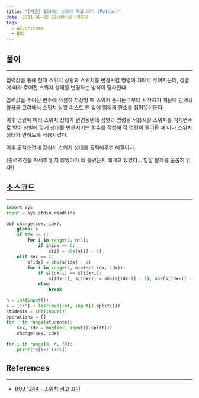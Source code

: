 ```yaml
---
title: "[백준] 1244번 스위치 켜고 끄기 (Python)"
date: 2021-09-22 22:00:00 +0900
tags:
  - Algorithms
  - BOJ
---
```


## 풀이

---

입력값을 통해 현재 스위치 상황과 스위치를 변경시킬 명령이 차례로 주어지는데, 성별에 따라 주어진 스위치 상태를 변경하는 방식이 달라진다.



입력값을 주어진 변수에 적절히 저장할 때 스위치 순서는 1 부터 시작하기 때문에 인덱싱 활용을 고려해서 스위치 상황 리스트 맨 앞에 임의의 원소를 집어넣어둔다.



이후 명령에 따라 스위치 상태가 변경될텐데 성별과 명령을 적용시킬 스위치를 매개변수로 받아 성별에 맞게 상태를 변경시키는 함수를 작성해 각 명령이 들어올 때 마다 스위치 상태가 변하도록 적용시켰다.



이후 출력조건에 맞춰서 스위치 상태를 출력해주면 해결이다.

(출력조건을 자세히 읽지 않았다가 왜 틀렸는지 해매고 있었다... 항상 문제를 꼼꼼히 읽자!)

## 소스코드

---

```python
import sys
input = sys.stdin.readline

def change(sex, idx):
    global s
    if sex == 1:
        for i in range(1, n+1):
            if i%idx == 0:
                s[i] = abs(s[i] - 1)
    elif sex == 2:
        s[idx] = abs(s[idx] - 1)
        for i in range(1, min(n+1-idx, idx)):
            if s[idx-i] == s[idx+i]:
                s[idx-i], s[idx+i] = abs(s[idx-i] - 1), abs(s[idx+i] - 1)
            else:
                break

n = int(input())
s = ["X"] + list(map(int, input().split()))
students = int(input())
operations = []
for _ in range(students):
    sex, idx = map(int, input().split())
    change(sex, idx)

for i in range(0, n, 20):
    print(*s[i+1:i+21])
```

## References

---

- [BOJ 1244 - 스위치 켜고 끄기](https://www.acmicpc.net/problem/1244)

